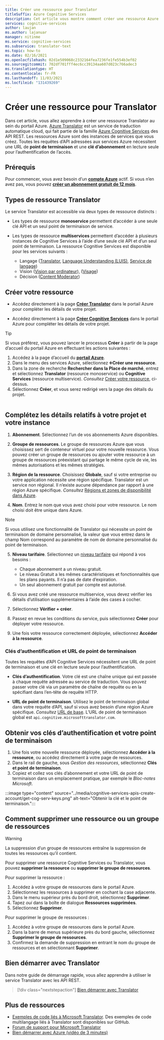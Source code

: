 ```yaml
---
title: Créer une ressource pour Translator
titleSuffix: Azure Cognitive Services
description: Cet article vous montre comment créer une ressource Azure Cognitive Services Translator et obtenir une clé d’abonnement ainsi qu’une URL de point de terminaison.
services: cognitive-services
author: laujan
ms.author: lajanuar
manager: nitinme
ms.service: cognitive-services
ms.subservice: translator-text
ms.topic: how-to
ms.date: 02/16/2021
ms.openlocfilehash: 02d1e509068c2332164fea7236fe1fe554b3ef02
ms.sourcegitcommit: 702df701fff4ec6cc39134aa607d023c766adec3
ms.translationtype: HT
ms.contentlocale: fr-FR
ms.lasthandoff: 11/03/2021
ms.locfileid: "131439269"
---
```

# <a name="create-a-translator-resource"></a>Créer une ressource pour Translator

Dans cet article, vous allez apprendre à créer une ressource Translator au sein du portail Azure. [Azure Translator](translator-overview.md) est un service de traduction automatique cloud, qui fait partie de la famille [Azure Cognitive Services](../what-are-cognitive-services.md) des API REST. Les ressources Azure sont des instances de services que vous créez. Toutes les requêtes d’API adressées aux services Azure nécessitent une URL de **point de terminaison** et une **clé d’abonnement** en lecture seule pour l’authentification de l’accès.

## <a name="prerequisites"></a>Prérequis

Pour commencer, vous avez besoin d’un [**compte Azure**](https://azure.microsoft.com/free/cognitive-services/) actif.  Si vous n’en avez pas, vous pouvez [**créer un abonnement gratuit de 12 mois**](https://azure.microsoft.com/free/).

## <a name="translator-resource-types"></a>Types de ressource Translator

Le service Translator est accessible via deux types de ressource distincts :

* Les types de ressource **monoservice** permettent d’accéder à une seule clé API et un seul point de terminaison de service.  

* Les types de ressource **multiservices** permettent d’accéder à plusieurs instances de Cognitive Services à l’aide d’une seule clé API et d’un seul point de terminaison. La ressource Cognitive Services est disponible pour les services suivants :
  * Langage ([Translator](../translator/translator-overview.md), [Language Understanding (LUIS)](../luis/what-is-luis.md), [Service de langage](../text-analytics/overview.md))  
  * Vision ([Vision par ordinateur](../computer-vision/overview.md)), ([Visage](../face/overview.md))  
  * Décision ([Content Moderator](../content-moderator/overview.md))  

## <a name="create-your-resource"></a>Créer votre ressource

* Accédez directement à la page [**Créer Translator**](https://ms.portal.azure.com/#create/Microsoft.CognitiveServicesTextTranslation) dans le portail Azure pour compléter les détails de votre projet.

* Accédez directement à la page [**Créer Cognitive Services**](https://ms.portal.azure.com/#create/Microsoft.CognitiveServicesAllInOne) dans le portail Azure pour compléter les détails de votre projet.

>[!TIP]
>Si vous préférez, vous pouvez lancer le processus **Créer** à partir de la page d’accueil du portail Azure en effectuant les actions suivantes :
>
> 1. Accédez à la page d’accueil du [**portail Azure**](https://ms.portal.azure.com/#home).
> 1. Dans le menu des services Azure, sélectionnez ➕**Créer une ressource**.
>1. Dans la zone de recherche **Rechercher dans la Place de marché**, entrez et sélectionnez **Translator** (ressource monoservice) ou **Cognitive Services** (ressource multiservice).  *Consultez* [Créer votre ressource](#create-your-resource), ci-dessus.
> 1. Sélectionnez **Créer**, et vous serez redirigé vers la page des détails du projet.
><br/><br/>

## <a name="complete-your-project-and-instance-details"></a>Complétez les détails relatifs à votre projet et votre instance

1. **Abonnement**. Sélectionnez l’un de vos abonnements Azure disponibles.

1. **Groupe de ressources**. Le groupe de ressources Azure que vous choisissez sert de conteneur virtuel pour votre nouvelle ressource. Vous pouvez créer un groupe de ressources ou ajouter votre ressource à un groupe de ressources préexistant qui partage le même cycle de vie, les mêmes autorisations et les mêmes stratégies.

1. **Région de la ressource**. Choisissez **Globale**, sauf si votre entreprise ou votre application nécessite une région spécifique. Translator est un service non régional. Il n’existe aucune dépendance par rapport à une région Azure spécifique. *Consultez* [Régions et zones de disponibilité dans Azure](../../availability-zones/az-overview.md).

1. **Nom**. Entrez le nom que vous avez choisi pour votre ressource. Le nom choisi doit être unique dans Azure.

> [!NOTE]
> Si vous utilisez une fonctionnalité de Translator qui nécessite un point de terminaison de domaine personnalisé, la valeur que vous entrez dans le champ Nom correspond au paramètre de nom de domaine personnalisé du point de terminaison.

5. **Niveau tarifaire**. Sélectionnez un [niveau tarifaire](https://azure.microsoft.com/pricing/details/cognitive-services/translator) qui répond à vos besoins :

   * Chaque abonnement a un niveau gratuit.
   * Le niveau Gratuit a les mêmes caractéristiques et fonctionnalités que les plans payants. Il n’a pas de date d’expiration.
   * Un seul abonnement gratuit par compte est autorisé.</li></ul>

1. Si vous avez créé une ressource multiservice, vous devez vérifier les détails d’utilisation supplémentaires à l’aide des cases à cocher.

1. Sélectionnez **Vérifier + créer**.

1. Passez en revue les conditions du service, puis sélectionnez **Créer** pour déployer votre ressource.

1. Une fois votre ressource correctement déployée, sélectionnez **Accéder à la ressource**.

### <a name="authentication-keys-and-endpoint-url"></a>Clés d’authentification et URL de point de terminaison

Toutes les requêtes d’API Cognitive Services nécessitent une URL de point de terminaison et une clé en lecture seule pour l’authentification.

* **Clés d’authentification**. Votre clé est une chaîne unique qui est passée à chaque requête adressée au service de traduction. Vous pouvez passer votre clé via un paramètre de chaîne de requête ou en la spécifiant dans l’en-tête de requête HTTP.

* **URL de point de terminaison**. Utilisez le point de terminaison global dans votre requête d’API, sauf si vous avez besoin d’une région Azure spécifique. *Consultez* [URL de base](reference/v3-0-reference.md#base-urls). L’URL de point de terminaison global est `api.cognitive.microsofttranslator.com`.

## <a name="get-your-authentication-keys-and-endpoint"></a>Obtenir vos clés d’authentification et votre point de terminaison

1. Une fois votre nouvelle ressource déployée, sélectionnez **Accéder à la ressource**, ou accédez directement à votre page de ressources.
1. Dans le rail de gauche, sous *Gestion des ressources*, sélectionnez **Clés et point de terminaison**.
1. Copiez et collez vos clés d’abonnement et votre URL de point de terminaison dans un emplacement pratique, par exemple le *Bloc-notes Microsoft*.

:::image type="content" source="../media/cognitive-services-apis-create-account/get-cog-serv-keys.png" alt-text="Obtenir la clé et le point de terminaison.":::

## <a name="how-to-delete-a--resource-or-resource-group"></a>Comment supprimer une ressource ou un groupe de ressources

> [!Warning]
> La suppression d’un groupe de ressources entraîne la suppression de toutes les ressources qu’il contient.

Pour supprimer une ressource Cognitive Services ou Translator, vous pouvez **supprimer la ressource** ou **supprimer le groupe de ressources**.

Pour supprimer la ressource :

1. Accédez à votre groupe de ressources dans le portail Azure.
1. Sélectionnez les ressources à supprimer en cochant la case adjacente.
1. Dans le menu supérieur près du bord droit, sélectionnez **Supprimer**.
1. Tapez *oui* dans la boîte de dialogue **Ressources supprimées**.
1. Sélectionnez **Supprimer**.

Pour supprimer le groupe de ressources :

1. Accédez à votre groupe de ressources dans le portail Azure.
1. Dans la barre de menus supérieure près du bord gauche, sélectionnez **Supprimer le groupe de ressources**.
1. Confirmez la demande de suppression en entrant le nom du groupe de ressources et en sélectionnant **Supprimer**.

## <a name="how-to-get-started-with-translator"></a>Bien démarrer avec Translator

Dans notre guide de démarrage rapide, vous allez apprendre à utiliser le service Translator avec les API REST.

> [!div class="nextstepaction"]
> [Bien démarrer avec Translator](quickstart-translator.md)

## <a name="more-resources"></a>Plus de ressources

* [Exemples de code liés à Microsoft Translator](https://github.com/MicrosoftTranslator).  Des exemples de code multilangage liés à Translator sont disponibles sur GitHub.
* [Forum de support pour Microsoft Translator](https://www.aka.ms/TranslatorForum)
* [Bien démarrer avec Azure (vidéo de 3 minutes)](https://azure.microsoft.com/get-started/?b=16.24)